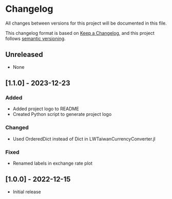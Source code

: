 # Changelog

All changes between versions for this project will be documented in this file.

This changelog format is based on [Keep a Changelog](https://keepachangelog.com/en/1.0.0/), and
this project follows [semantic versioning](https://semver.org/).


## Unreleased
- None


## [1.1.0] - 2023-12-23

### Added

- Added project logo to README
- Created Python script to generate project logo

### Changed

- Used OrderedDict instead of Dict in LWTaiwanCurrencyConverter.jl

### Fixed

- Renamed labels in exchange rate plot


## [1.0.0] - 2022-12-15
- Initial release
